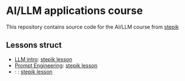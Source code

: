 # AI/LLM applications course
This repository contains source code for the AI/LLM course from [stepik](https://stepik.org/course/215591/info)

## Lessons struct
- [LLM intro](./01_llm-intro/): [stepik lesson](https://stepik.org/lesson/1557988/step/1?auth=login&unit=1578733)
- [Prompt Engineering](./02_openai_prompt/): [stepik lesson](https://stepik.org/lesson/1463399/step/1?auth=login&unit=1482754)
- []() : : [stepik lesson]()
